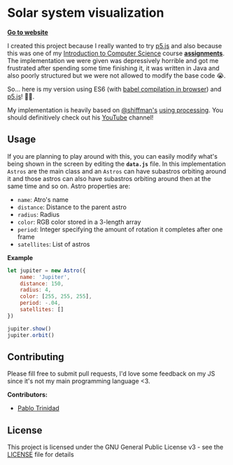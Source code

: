 # Solar system visualization

**[Go to website](https://pablotrinidad.github.io/solar-system-visualization/)**

I created this project because I really wanted to try
[p5.js](https://p5js.org/) and also because this was one
of my [Introduction to Computer Science](https://github.com/pablotrinidad/icc) course
[**assignments**](https://github.com/pablotrinidad/icc/tree/master/projects/01).
The implementation we were given was depressively horrible and
got me frustrated after spending some time finishing it, it was
written in Java and also poorly structured but we were not allowed
to modify the base code 😭.

So... here is my version using ES6
(with [babel compilation in browser](https://babeljs.io/setup#installation))
and [p5.js](https://p5js.org/)! 🌈🎉.

My implementation is heavily based on [@shiffman's](https://github.com/shiffman)
[using processing](https://www.youtube.com/watch?v=l8SiJ-RmeHU). You should
definitively check out his [YouTube](https://www.youtube.com/user/shiffman) channel!

## Usage

If you are planning to play around with this, you can easily modify
what's being shown in the screen by editing the **`data.js`** file.
In this implementation `Astros` are the main class and an `Astros` can
have subastros orbiting around it and those astros can also have
subastros orbiting around then at the same time and so on. Astro properties
are:

* `name`: Atro's name
* `distance`: Distance to the parent astro
* `radius`: Radius
* `color`: RGB color stored in a 3-length array
* `period`: Integer specifying the amount of rotation it completes after one frame
* `satellites`: List of astros

**Example**

```javascript
let jupiter = new Astro({
    name: 'Jupiter',
    distance: 150,
    radius: 4,
    color: [255, 255, 255],
    period: -.04,
    satellites: []
})

jupiter.show()
jupiter.orbit()
```

## Contributing

Please fill free to submit pull requests, I'd love some feedback
on my JS since it's not my main programming language <3.

**Contributors:**

* [Pablo Trinidad](https://github.com/pablotrinidad)

## License

This project is licensed under the GNU General Public License v3 -
see the [LICENSE](LICENSE) file for details
